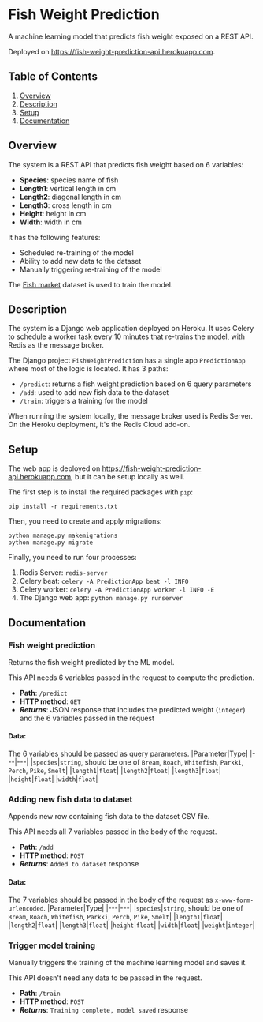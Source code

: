 # Fish Weight Prediction

A machine learning model that predicts fish weight exposed on a REST API.

Deployed on https://fish-weight-prediction-api.herokuapp.com.

## Table of Contents

1. [Overview](#overview)
2. [Description](#description)
3. [Setup](#setup)
4. [Documentation](#documentation)

## Overview

The system is a REST API that predicts fish weight based on 6 variables:
- **Species**: species name of fish
- **Length1**: vertical length in cm
- **Length2**: diagonal length in cm
- **Length3**: cross length in cm
- **Height**: height in cm
- **Width**: width in cm

It has the following features:
- Scheduled re-training of the model
- Ability to add new data to the dataset
- Manually triggering re-training of the model

The [Fish market](https://www.kaggle.com/datasets/aungpyaeap/fish-market?datasetId=229906) dataset is used to train the model.

## Description

The system is a Django web application deployed on Heroku. It uses Celery to schedule a worker task every 10 minutes that re-trains the model, with Redis as the message broker.

The Django project `FishWeightPrediction` has a single app `PredictionApp` where most of the logic is located. It has 3 paths:
- `/predict`: returns a fish weight prediction based on 6 query parameters
- `/add`: used to add new fish data to the dataset
- `/train`: triggers a training for the model

When running the system locally, the message broker used is Redis Server. On the Heroku deployment, it's the Redis Cloud add-on.

## Setup

The web app is deployed on https://fish-weight-prediction-api.herokuapp.com, but it can be setup locally as well.

The first step is to install the required packages with `pip`:
```
pip install -r requirements.txt
```
Then, you need to create and apply migrations:
```
python manage.py makemigrations
python manage.py migrate
```
Finally, you need to run four processes:
1. Redis Server: `redis-server`
2. Celery beat: `celery -A PredictionApp beat -l INFO`
3. Celery worker: `celery -A PredictionApp worker -l INFO -E`
4. The Django web app: `python manage.py runserver`

## Documentation

### Fish weight prediction

Returns the fish weight predicted by the ML model.

This API needs 6 variables passed in the request to compute the prediction.

- **Path**: `/predict`
- **HTTP method**: `GET`
- **_Returns_**: JSON response that includes the predicted weight (`integer`) and the 6 variables passed in the request

#### Data:
The 6 variables should be passed as query parameters.
|Parameter|Type|
|---|---|
|`species`|`string`, should be one of `Bream`, `Roach`, `Whitefish`, `Parkki`, `Perch`, `Pike`, `Smelt`|
|`length1`|`float`|
|`length2`|`float`|
|`length3`|`float`|
|`height`|`float`|
|`width`|`float`|

### Adding new fish data to dataset

Appends new row containing fish data to the dataset CSV file.

This API needs all 7 variables passed in the body of the request.

- **Path**: `/add`
- **HTTP method**: `POST`
- **_Returns_**: `Added to dataset` response

#### Data:
The 7 variables should be passed in the body of the request as `x-www-form-urlencoded`.
|Parameter|Type|
|---|---|
|`species`|`string`, should be one of `Bream`, `Roach`, `Whitefish`, `Parkki`, `Perch`, `Pike`, `Smelt`|
|`length1`|`float`|
|`length2`|`float`|
|`length3`|`float`|
|`height`|`float`|
|`width`|`float`|
|`weight`|`integer`|

### Trigger model training

Manually triggers the training of the machine learning model and saves it.

This API doesn't need any data to be passed in the request.

- **Path**: `/train`
- **HTTP method**: `POST`
- **_Returns_**: `Training complete, model saved` response
